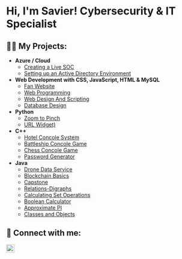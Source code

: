 <h1>Hi, I'm Savier! Cybersecurity & IT Specialist</h1>

<h2>👨‍💻 My Projects:</h2>

- <b>Azure / Cloud</b>
  - [Creating a Live SOC](https://github.com/Savier5/Cloud-SOC/tree/main)
  - [Setting up an Active Directory Environment](https://github.com/Savier5/Setting-up-an-Active-Directory-Environment-in-a-Virtual-Windows-Server-With-Users)
- <b>Web Development with CSS, JavaScript, HTML & MySQL</b>
  - [Fan Website](https://github.com/Savier5/Fan-Website)
  - [Web Programming](https://github.com/Savier5/CIT4014-Web-Programming)
  - [Web Design And Scripting](https://github.com/Savier5/CIT3064-Web-Design-And-Scripting)
  - [Database Design](https://github.com/Savier5/CIT3054-14-Database-Design)
- <b>Python</b>
  - [Zoom to Pinch](https://github.com/Savier5/ZoomtoPinch)
  - [URL Widget)](https://github.com/Savier5/URL_QWidget)
- <b>C++</b>
  - [Hotel Concole System](https://github.com/Savier5/Hotel-Project)
  - [Battleship Concole Game](https://github.com/Savier5/Battleship-Project)
  - [Chess Concole Game](https://github.com/Savier5/Chess-Project)
  - [Password Generator](https://github.com/Savier5/Password-Generator)
- <b>Java</b>
  - [Drone Data Service](https://github.com/Savier5/DroneDataService)
  - [Blockchain Basics](https://github.com/Savier5/BlockchainBasics)
  - [Capstone](https://github.com/Savier5/Capstone-Project)
  - [Relations-Digraphs](https://github.com/Savier5/Relations-Digraphs)
  - [Calculating Set Operations](https://github.com/Savier5/Calculate-Set-Operations)
  - [Boolean Calculator](https://github.com/Savier5/Create-a-Boolean-Calculator)
  - [Approximate PI](https://github.com/Savier5/ApproximatePI)
  - [Classes and Objects](https://github.com/Savier5/ClassesAndObjects)

<h2> 🤳 Connect with me:</h2>

[<img align="left" alt="JoshMadakor | LinkedIn" width="22px" src="https://cdn.jsdelivr.net/npm/simple-icons@v3/icons/linkedin.svg" />][linkedin]

[linkedin]: https://www.linkedin.com/in/savier-osman/

<!--
**joshmadakor1/joshmadakor1** is a ✨ _special_ ✨ repository because its `README.md` (this file) appears on your GitHub profile.

Here are some ideas to get you started:

- 🔭 I’m currently working on ...
- 🌱 I’m currently learning ...
- 👯 I’m looking to collaborate on ...
- 🤔 I’m looking for help with ...
- 💬 Ask me about ...
- 📫 How to reach me: ...
- 😄 Pronouns: ...
- ⚡ Fun fact: ...
-->

